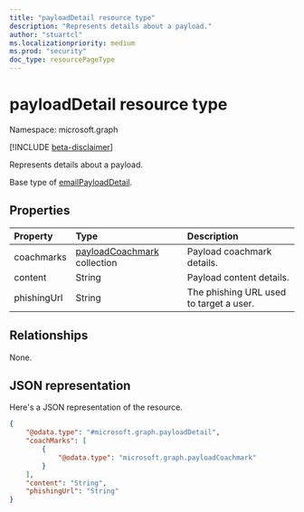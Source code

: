 ```yaml
---
title: "payloadDetail resource type"
description: "Represents details about a payload."
author: "stuartcl"
ms.localizationpriority: medium
ms.prod: "security"
doc_type: resourcePageType
---
```


# payloadDetail resource type

Namespace: microsoft.graph

[!INCLUDE [beta-disclaimer](../../includes/beta-disclaimer.md)]

Represents details about a payload.

Base type of [emailPayloadDetail](../resources/emailpayloaddetail.md).

## Properties

|Property|Type|Description|
|:---|:---|:---|
|coachmarks|[payloadCoachmark](../resources/payloadcoachmark.md) collection|Payload coachmark details.|
|content|String|Payload content details.|
|phishingUrl|String|The phishing URL used to target a user.|

## Relationships

None.

## JSON representation

Here's a JSON representation of the resource.
<!-- {
  "blockType": "resource",
  "@odata.type": "microsoft.graph.payloadDetail"
}
-->
``` json
{
    "@odata.type": "#microsoft.graph.payloadDetail",
    "coachMarks": [
        {
            "@odata.type": "microsoft.graph.payloadCoachmark"
        }
    ],
    "content": "String",
    "phishingUrl": "String"
}
```
